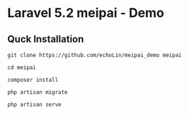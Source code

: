 # Laravel 5.2 meipai - Demo

## Quck Installation

    git clone https://github.com/echoLin/meipai_demo meipai

    cd meipai

    composer install

    php artisan migrate

    php artisan serve
